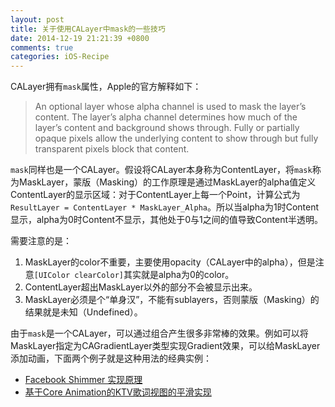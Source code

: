 ```yaml
---
layout: post
title: 关于使用CALayer中mask的一些技巧
date: 2014-12-19 21:21:39 +0800
comments: true
categories: iOS-Recipe
---
```


CALayer拥有`mask`属性，Apple的官方解释如下：

> An optional layer whose alpha channel is used to mask the layer’s content. The layer’s alpha channel determines how much of the layer’s content and background shows through. Fully or partially opaque pixels allow the underlying content to show through but fully transparent pixels block that content.

`mask`同样也是一个CALayer。假设将CALayer本身称为ContentLayer，将`mask`称为MaskLayer，蒙版（Masking）的工作原理是通过MaskLayer的alpha值定义ContentLayer的显示区域：对于ContentLayer上每一个Point，计算公式为`ResultLayer = ContentLayer * MaskLayer_Alpha`。所以当alpha为1时Content显示，alpha为0时Content不显示，其他处于0与1之间的值导致Content半透明。

需要注意的是：

1. MaskLayer的color不重要，主要使用opacity（CALayer中的alpha），但是注意`[UIColor clearColor]`其实就是alpha为0的color。
2. ContentLayer超出MaskLayer以外的部分不会被显示出来。
3. MaskLayer必须是个“单身汉”，不能有sublayers，否则蒙版（Masking）的结果就是未知（Undefined）。

由于`mask`是一个CALayer，可以通过组合产生很多非常棒的效果。例如可以将MaskLayer指定为CAGradientLayer类型实现Gradient效果，可以给MaskLayer添加动画，下面两个例子就是这种用法的经典实例：

- [Facebook Shimmer 实现原理](http://liyong03.github.io/blog/2014/06/01/facebook-shimmer/)
- [基于Core Animation的KTV歌词视图的平滑实现](http://ke.gitcafe.com/2014/10/06/how-to-implement-a-core-animation-based-60-fps-ktv-lyrics-view/)

